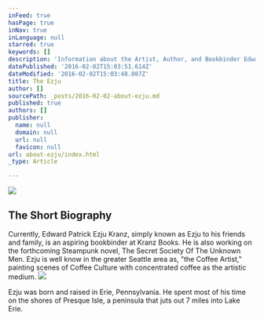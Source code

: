 ```yaml
---
inFeed: true
hasPage: true
inNav: true
inLanguage: null
starred: true
keywords: []
description: 'Information about the Artist, Author, and Bookbinder Edward Patrick Ezju Kranz'
datePublished: '2016-02-02T15:03:51.614Z'
dateModified: '2016-02-02T15:03:48.087Z'
title: The Ezju
author: []
sourcePath: _posts/2016-02-02-about-ezju.md
published: true
authors: []
publisher:
  name: null
  domain: null
  url: null
  favicon: null
url: about-ezju/index.html
_type: Article

---
```

![](https://s3-us-west-2.amazonaws.com/the-grid-img/p/bd515d1119a7f17f6d4bc2663ba855a1cc1bd456.jpg)

## The Short Biography

Currently, Edward Patrick Ezju Kranz, simply known as Ezju to his friends and family, is an aspiring bookbinder at Kranz Books. He is also working on the forthcoming Steampunk novel, The Secret Society Of The Unknown Men. Ezju is well know in the greater Seattle area as, "the Coffee Artist," painting scenes of Coffee Culture with concentrated coffee as the artistic medium.
![](https://the-grid-user-content.s3-us-west-2.amazonaws.com/f971a36f-75c7-41d2-9515-11b38a56cd4b.jpg)

Ezju was born and raised in Erie, Pennsylvania. He spent most of his time on the shores of Presque Isle, a peninsula that juts out 7 miles into Lake Erie.